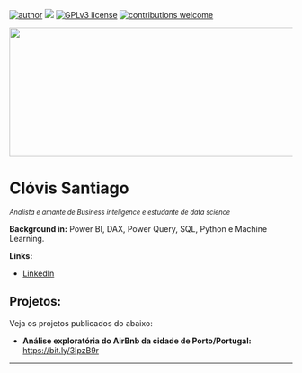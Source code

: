[![author](https://img.shields.io/badge/author-clovissantiago-red.svg)](https://www.linkedin.com/in/clovis-santiago) [![](https://img.shields.io/badge/python-3.7+-blue.svg)](https://www.python.org/downloads/release/python-365/) [![GPLv3 license](https://img.shields.io/badge/License-GPLv3-blue.svg)](http://perso.crans.org/besson/LICENSE.html) [![contributions welcome](https://img.shields.io/badge/contributions-welcome-brightgreen.svg?style=flat)](https://github.com/ClovisSantiago/Projetos-Data-Science/issues)


<p align="center">
  <img src="https://images.unsplash.com/photo-1542903660-eedba2cda473?ixlib=rb-1.2.1&ixid=MnwxMjA3fDB8MHxzZWFyY2h8Nnx8ZGF0YXxlbnwwfHwwfHw%3D&auto=format&fit=crop&w=500&q=60"height=230px width=965px >
</p>

# Clóvis Santiago
<sub>*Analista e amante de Business inteligence e estudante de data science*</sub>


**Background in:** Power BI, DAX, Power Query, SQL, Python e Machine Learning.

**Links:**
* [LinkedIn](https://www.linkedin.com/in/clovis-santiago/)


## Projetos:
Veja os projetos publicados do abaixo:

* **Análise exploratória do AirBnb da cidade de Porto/Portugal:** https://bit.ly/3IpzB9r 


---




